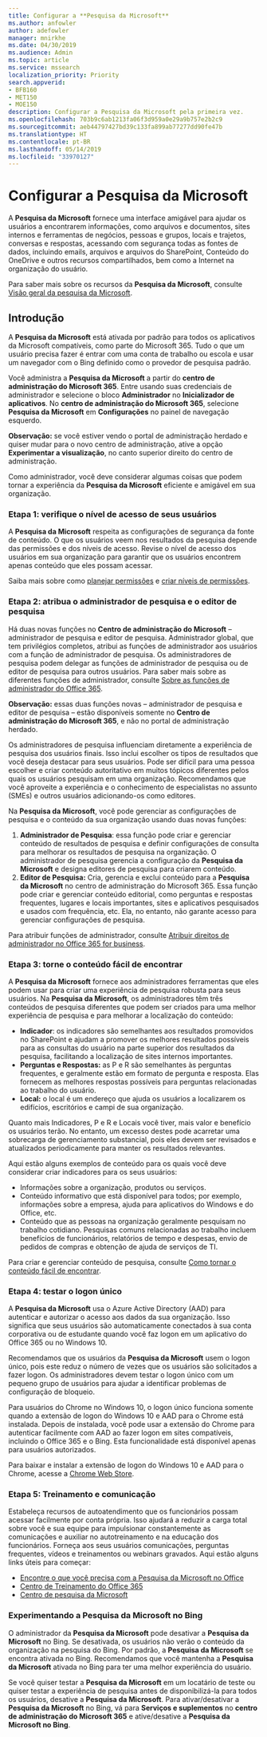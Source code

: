 ```yaml
---
title: Configurar a **Pesquisa da Microsoft**
ms.author: anfowler
author: adefowler
manager: mnirkhe
ms.date: 04/30/2019
ms.audience: Admin
ms.topic: article
ms.service: mssearch
localization_priority: Priority
search.appverid:
- BFB160
- MET150
- MOE150
description: Configurar a Pesquisa da Microsoft pela primeira vez.
ms.openlocfilehash: 703b9c6ab1213fa06f3d959a0e29a9b757e2b2c9
ms.sourcegitcommit: aeb44797427bd39c133fa899ab77277dd90fe47b
ms.translationtype: HT
ms.contentlocale: pt-BR
ms.lasthandoff: 05/14/2019
ms.locfileid: "33970127"
---
```

# <a name="set-up-microsoft-search"></a>Configurar a Pesquisa da Microsoft

A **Pesquisa da Microsoft** fornece uma interface amigável para ajudar os usuários a encontrarem informações, como arquivos e documentos, sites internos e ferramentas de negócios, pessoas e grupos, locais e trajetos, conversas e respostas, acessando com segurança todas as fontes de dados, incluindo emails, arquivos e arquivos do SharePoint, Conteúdo do OneDrive e outros recursos compartilhados, bem como a Internet na organização do usuário.

Para saber mais sobre os recursos da **Pesquisa da Microsoft**, consulte [Visão geral da pesquisa da Microsoft](overview-microsoft-search.md).

## <a name="get-started"></a>Introdução

A **Pesquisa da Microsoft** está ativada por padrão para todos os aplicativos da Microsoft compatíveis, como parte do Microsoft 365. Tudo o que um usuário precisa fazer é entrar com uma conta de trabalho ou escola e usar um navegador com o Bing definido como o provedor de pesquisa padrão.

Você administra a **Pesquisa da Microsoft** a partir do **centro de administração do Microsoft 365**. Entre usando suas credenciais de administrador e selecione o bloco **Administrador** no **Inicializador de aplicativos**. No **centro de administração do Microsoft 365**, selecione **Pesquisa da Microsoft** em **Configurações** no painel de navegação esquerdo. 

**Observação:** se você estiver vendo o portal de administração herdado e quiser mudar para o novo centro de administração, ative a opção **Experimentar a visualização**, no canto superior direito do centro de administração. 

Como administrador, você deve considerar algumas coisas que podem tornar a experiência da **Pesquisa da Microsoft** eficiente e amigável em sua organização.

### <a name="step-1-check-access-level-of-your-users"></a>Etapa 1: verifique o nível de acesso de seus usuários

A **Pesquisa da Microsoft** respeita as configurações de segurança da fonte de conteúdo. O que os usuários veem nos resultados da pesquisa depende das permissões e dos níveis de acesso. Revise o nível de acesso dos usuários em sua organização para garantir que os usuários encontrem apenas conteúdo que eles possam acessar.

Saiba mais sobre como [planejar permissões](https://docs.microsoft.com/pt-BR/sharepoint/plan-your-permissions-strategy) e [criar níveis de permissões](https://docs.microsoft.com/pt-BR/sharepoint/how-to-create-and-edit-permission-levels).

### <a name="step-2-assign-search-admin-and-search-editor"></a>Etapa 2: atribua o administrador de pesquisa e o editor de pesquisa

Há duas novas funções no **Centro de administração do Microsoft** – administrador de pesquisa e editor de pesquisa.  Administrador global, que tem privilégios completos, atribui as funções de administrador aos usuários com a função de administrador de pesquisa. Os administradores de pesquisa podem delegar as funções de administrador de pesquisa ou de editor de pesquisa para outros usuários. Para saber mais sobre as diferentes funções de administrador, consulte [Sobre as funções de administrador do Office 365](https://docs.microsoft.com/office365/admin/add-users/about-admin-roles?view=o365-worldwide).

**Observação:** essas duas funções novas – administrador de pesquisa e editor de pesquisa – estão disponíveis somente no **Centro de administração do Microsoft 365**, e não no portal de administração herdado. 

Os administradores de pesquisa influenciam diretamente a experiência de pesquisa dos usuários finais. Isso inclui escolher os tipos de resultados que você deseja destacar para seus usuários. Pode ser difícil para uma pessoa escolher e criar conteúdo autoritativo em muitos tópicos diferentes pelos quais os usuários pesquisam em uma organização. Recomendamos que você aproveite a experiência e o conhecimento de especialistas no assunto (SMEs) e outros usuários adicionando-os como editores. 

Na **Pesquisa da Microsoft**, você pode gerenciar as configurações de pesquisa e o conteúdo da sua organização usando duas novas funções:
1. **Administrador de Pesquisa**: essa função pode criar e gerenciar conteúdo de resultados de pesquisa e definir configurações de consulta para melhorar os resultados de pesquisa na organização. O administrador de pesquisa gerencia a configuração da **Pesquisa da Microsoft** e designa editores de pesquisa para criarem conteúdo.
2. **Editor de Pesquisa:** Cria, gerencia e exclui conteúdo para a **Pesquisa da Microsoft** no centro de administração do Microsoft 365. Essa função pode criar e gerenciar conteúdo editorial, como perguntas e respostas frequentes, lugares e locais importantes, sites e aplicativos pesquisados e usados com frequência, etc. Ela, no entanto, não garante acesso para gerenciar configurações de pesquisa.

Para atribuir funções de administrador, consulte [Atribuir direitos de administrador no Office 365 for business](https://docs.microsoft.com/en-us/office365/admin/add-users/assign-admin-roles?view=o365-worldwide).

### <a name="step-3-make-content-easy-to-find"></a>Etapa 3: torne o conteúdo fácil de encontrar 

A **Pesquisa da Microsoft** fornece aos administradores ferramentas que eles podem usar para criar uma experiência de pesquisa robusta para seus usuários. Na **Pesquisa da Microsoft**, os administradores têm três conteúdos de pesquisa diferentes que podem ser criados para uma melhor experiência de pesquisa e para melhorar a localização do conteúdo:
- **Indicador**: os indicadores são semelhantes aos resultados promovidos no SharePoint e ajudam a promover os melhores resultados possíveis para as consultas do usuário na parte superior dos resultados da pesquisa, facilitando a localização de sites internos importantes. 
- **Perguntas e Respostas:** as P e R são semelhantes às perguntas frequentes, e geralmente estão em formato de pergunta e resposta. Elas fornecem as melhores respostas possíveis para perguntas relacionadas ao trabalho do usuário.
- **Local:** o local é um endereço que ajuda os usuários a localizarem os edifícios, escritórios e campi de sua organização. 

Quanto mais Indicadores, P e R e Locais você tiver, mais valor e benefício os usuários terão. No entanto, um excesso destes pode acarretar uma sobrecarga de gerenciamento substancial, pois eles devem ser revisados e atualizados periodicamente para manter os resultados relevantes.

Aqui estão alguns exemplos de conteúdo para os quais você deve considerar criar indicadores para os seus usuários:
- Informações sobre a organização, produtos ou serviços.
- Conteúdo informativo que está disponível para todos; por exemplo, informações sobre a empresa, ajuda para aplicativos do Windows e do Office, etc. 
- Conteúdo que as pessoas na organização geralmente pesquisam no trabalho cotidiano. Pesquisas comuns relacionadas ao trabalho incluem benefícios de funcionários, relatórios de tempo e despesas, envio de pedidos de compras e obtenção de ajuda de serviços de TI. 

Para criar e gerenciar conteúdo de pesquisa, consulte [Como tornar o conteúdo fácil de encontrar](make-content-easy-to-find.md).

### <a name="step-4-test-single-sign-on"></a>Etapa 4: testar o logon único
A **Pesquisa da Microsoft** usa o Azure Active Directory (AAD) para autenticar e autorizar o acesso aos dados da sua organização.  Isso significa que seus usuários são automaticamente conectados à sua conta corporativa ou de estudante quando você faz logon em um aplicativo do Office 365 ou no Windows 10.

Recomendamos que os usuários da **Pesquisa da Microsoft** usem o logon único, pois este reduz o número de vezes que os usuários são solicitados a fazer logon. Os administradores devem testar o logon único com um pequeno grupo de usuários para ajudar a identificar problemas de configuração de bloqueio. 

Para usuários do Chrome no Windows 10, o logon único funciona somente quando a extensão de logon do Windows 10 e AAD para o Chrome está instalada. Depois de instalada, você pode usar a extensão do Chrome para autenticar facilmente com AAD ao fazer logon em sites compatíveis, incluindo o Office 365 e o Bing. Esta funcionalidade está disponível apenas para usuários autorizados. 

Para baixar e instalar a extensão de logon do Windows 10 e AAD para o Chrome, acesse a [Chrome Web Store](https://go.microsoft.com/fwlink/?linkid=2090961).

### <a name="step-5-training-and-communication"></a>Etapa 5: Treinamento e comunicação
Estabeleça recursos de autoatendimento que os funcionários possam acessar facilmente por conta própria. Isso ajudará a reduzir a carga total sobre você e sua equipe para impulsionar constantemente as comunicações e auxiliar no autotreinamento e na educação dos funcionários. Forneça aos seus usuários comunicações, perguntas frequentes, vídeos e treinamentos ou webinars gravados. Aqui estão alguns links úteis para começar:
- [Encontre o que você precisa com a Pesquisa da Microsoft no Office](https://support.office.com/article/find-what-you-need-with-microsoft-search-in-office-2457d4d8-48a8-4ad4-ab89-5a0657aa8446?ui=en-US&rs=en-US&ad=US)
- [Centro de Treinamento do Office 365](https://support.office.com/office-training-center)
- 
  [Centro de pesquisa da Microsoft](https://support.office.com/en-us/article/-working-title-microsoft-search-center-b8bf5a2c-7515-40a9-9a6a-b8ed382c86bc?ui=en-US&rs=en-US&ad=US)

### <a name="trying-out-microsoft-search-in-bing"></a>Experimentando a **Pesquisa da Microsoft** no Bing 
O administrador da **Pesquisa da Microsoft** pode desativar a **Pesquisa da Microsoft** no Bing. Se desativada, os usuários não verão o conteúdo da organização na pesquisa do Bing. Por padrão, a **Pesquisa da Microsoft** se encontra ativada no Bing. Recomendamos que você mantenha a **Pesquisa da Microsoft** ativada no Bing para ter uma melhor experiência do usuário. 

Se você quiser testar a **Pesquisa da Microsoft** em um locatário de teste ou quiser testar a experiência de pesquisa antes de disponibilizá-la para todos os usuários, desative a **Pesquisa da Microsoft**.
Para ativar/desativar a **Pesquisa da Microsoft** no Bing, vá para **Serviços e suplementos** no **centro de administração do Microsoft 365** e ative/desative a **Pesquisa da Microsoft no Bing**.
